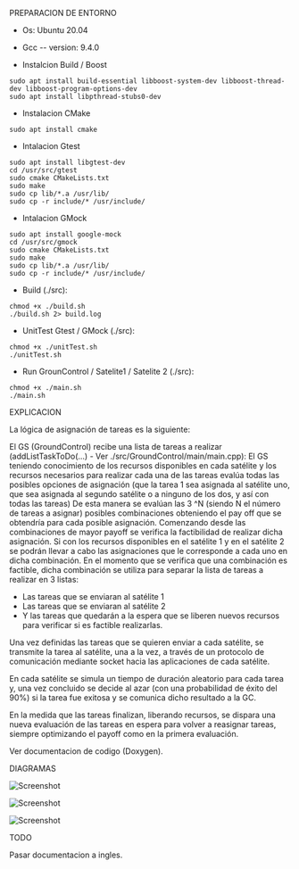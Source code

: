 PREPARACION DE ENTORNO

* Os: Ubuntu 20.04
* Gcc -- version: 9.4.0

* Instalcion Build / Boost
```shell
sudo apt install build-essential libboost-system-dev libboost-thread-dev libboost-program-options-dev
sudo apt install libpthread-stubs0-dev
```

* Instalacion CMake
```shell
sudo apt install cmake
```

* Intalacion Gtest
```shell
sudo apt install libgtest-dev
cd /usr/src/gtest
sudo cmake CMakeLists.txt
sudo make
sudo cp lib/*.a /usr/lib/
sudo cp -r include/* /usr/include/
```

* Intalacion GMock
```shell
sudo apt install google-mock
cd /usr/src/gmock
sudo cmake CMakeLists.txt
sudo make
sudo cp lib/*.a /usr/lib/
sudo cp -r include/* /usr/include/
```

* Build (./src):
```shell
chmod +x ./build.sh
./build.sh 2> build.log
```

* UnitTest Gtest / GMock (./src):
```shell
chmod +x ./unitTest.sh
./unitTest.sh
```

* Run GrounControl / Satelite1 / Satelite 2 (./src):
```shell
chmod +x ./main.sh
./main.sh
```

EXPLICACION

La lógica de asignación de tareas es la siguiente:

El GS (GroundControl) recibe una lista de  tareas a realizar (addListTaskToDo(...) - Ver ./src/GroundControl/main/main.cpp):
El GS teniendo conocimiento de los recursos disponibles en cada satélite y los recursos necesarios para realizar cada una de las tareas evalúa todas las posibles opciones de asignación (que la tarea 1 sea asignada al satélite uno, que sea asignada al segundo satélite o a ninguno de los dos, y así con todas las tareas)
De esta manera se evalúan las 3 ^N (siendo N el número de tareas a asignar) posibles combinaciones obteniendo el pay off que se obtendría para cada posible asignación. Comenzando desde las combinaciones de mayor payoff se verifica la factibilidad de realizar dicha asignación. Si con los recursos disponibles en el satélite 1 y en el satélite 2 se podrán llevar a cabo las asignaciones que le corresponde a cada uno en dicha combinación.
En el momento que se verifica que una combinación es factible, dicha combinación se utiliza para separar la lista de tareas a realizar en 3 listas:

* Las tareas que se enviaran al satélite 1
* Las tareas que se enviaran al satélite 2
* Y las tareas que quedarán a la espera que se liberen nuevos recursos para verificar si es factible realizarlas.

Una vez definidas las tareas que se quieren enviar a cada satélite, se transmite la tarea al satélite, una a la vez, a través de un protocolo de comunicación mediante socket hacia las aplicaciones de cada satélite.

En cada satélite se simula un tiempo de duración aleatorio para cada tarea y, una vez concluido se decide al azar (con una probabilidad de éxito del 90%) si la tarea fue exitosa y se comunica dicho resultado a la GC.

En la medida que las tareas finalizan, liberando recursos, se dispara una nueva evaluación de las tareas en espera para volver a reasignar tareas, siempre optimizando el payoff como en la primera evaluación.

Ver documentacion de codigo (Doxygen).

DIAGRAMAS

![Screenshot](diagramaApps.png)

![Screenshot](diagramaGroundControl.png)

![Screenshot](diagramaSatelite.png)

TODO

Pasar documentacion a ingles.

